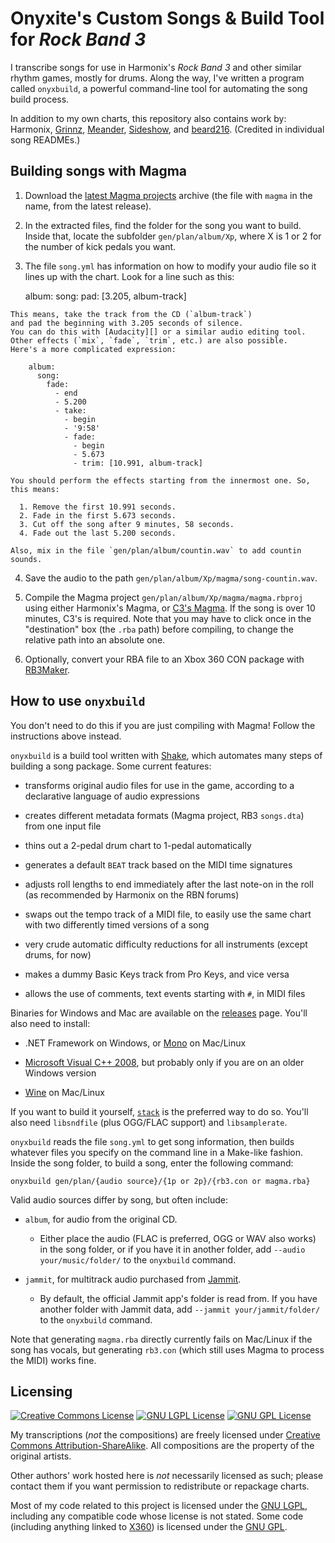 # Onyxite's Custom Songs & Build Tool for *Rock Band 3*

I transcribe songs for use in Harmonix's *Rock Band 3* and other similar rhythm games, mostly for drums.
Along the way, I've written a program called `onyxbuild`,
a powerful command-line tool for automating the song build process.

In addition to my own charts, this repository also contains work by:
Harmonix,
[Grinnz](https://www.youtube.com/user/SHGrinnz),
[Meander](http://pksage.com/ccc/IPS/index.php?/topic/11496-meanders-songs-82014-open-for-business/),
[Sideshow](http://pksage.com/ccc/IPS/index.php?/topic/10433-sideshows-customs-10415-a-plethora-of-led-zeppelin/?p=61000),
and [beard216](http://pksage.com/ccc/IPS/index.php?/topic/12749-beard216s-conversions-silence-in-the-snow-full-album-by-trivium-and-proxy-by-tesseract-1125/).
(Credited in individual song READMEs.)

## Building songs with Magma

  1. Download the [latest Magma projects][releases] archive
    (the file with `magma` in the name, from the latest release).

[releases]: https://github.com/mtolly/onyxite-customs/releases

  2. In the extracted files, find the folder for the song you want to build.
    Inside that, locate the subfolder `gen/plan/album/Xp`,
    where X is 1 or 2 for the number of kick pedals you want.

  3. The file `song.yml` has information on how to modify your audio file so it lines up with the chart.
    Look for a line such as this:

        album:
          song:
            pad: [3.205, album-track]

    This means, take the track from the CD (`album-track`)
    and pad the beginning with 3.205 seconds of silence.
    You can do this with [Audacity][] or a similar audio editing tool.
    Other effects (`mix`, `fade`, `trim`, etc.) are also possible.
    Here's a more complicated expression:

        album:
          song:
            fade:
              - end
              - 5.200
              - take:
                - begin
                - '9:58'
                - fade:
                  - begin
                  - 5.673
                  - trim: [10.991, album-track]

    You should perform the effects starting from the innermost one. So, this means:

      1. Remove the first 10.991 seconds.
      2. Fade in the first 5.673 seconds.
      3. Cut off the song after 9 minutes, 58 seconds.
      4. Fade out the last 5.200 seconds.

    Also, mix in the file `gen/plan/album/countin.wav` to add countin sounds.

[Audacity]: http://audacity.sourceforge.net/

  4. Save the audio to the path `gen/plan/album/Xp/magma/song-countin.wav`.

  5. Compile the Magma project `gen/plan/album/Xp/magma/magma.rbproj`
    using either Harmonix's Magma, or [C3's Magma][c3magma].
    If the song is over 10 minutes, C3's is required.
    Note that you may have to click once in the "destination" box (the `.rba` path) before compiling,
    to change the relative path into an absolute one.

[c3magma]: http://pksage.com/ccc/IPS/index.php?/topic/9257-magma-c3-roks-edition-v332-072815/

  6. Optionally, convert your RBA file to an Xbox 360 CON package with [RB3Maker][].

[RB3Maker]: http://rockband.scorehero.com/forum/viewtopic.php?t=34542

## How to use `onyxbuild`

You don't need to do this if you are just compiling with Magma!
Follow the instructions above instead.

`onyxbuild` is a build tool written with [Shake](http://community.haskell.org/~ndm/shake/),
which automates many steps of building a song package.
Some current features:

  * transforms original audio files for use in the game,
    according to a declarative language of audio expressions

  * creates different metadata formats
    (Magma project, RB3 `songs.dta`)
    from one input file

  * thins out a 2-pedal drum chart to 1-pedal automatically

  * generates a default `BEAT` track based on the MIDI time signatures

  * adjusts roll lengths to end immediately after the last note-on in the roll
    (as recommended by Harmonix on the RBN forums)

  * swaps out the tempo track of a MIDI file,
    to easily use the same chart with two differently timed versions of a song

  * very crude automatic difficulty reductions for all instruments
    (except drums, for now)

  * makes a dummy Basic Keys track from Pro Keys, and vice versa

  * allows the use of comments, text events starting with `#`, in MIDI files

Binaries for Windows and Mac are available on the
[releases](https://github.com/mtolly/onyxite-customs/releases) page.
You'll also need to install:

  * .NET Framework on Windows, or [Mono](http://www.mono-project.com) on Mac/Linux

  * [Microsoft Visual C++ 2008](http://www.microsoft.com/en-us/download/details.aspx?id=29),
    but probably only if you are on an older Windows version

  * [Wine](http://www.winehq.org) on Mac/Linux

If you want to build it yourself,
[`stack`](https://github.com/commercialhaskell/stack) is the preferred way to do so.
You'll also need `libsndfile` (plus OGG/FLAC support) and `libsamplerate`.

`onyxbuild` reads the file `song.yml` to get song information, then builds
whatever files you specify on the command line in a Make-like fashion. Inside
the song folder, to build a song, enter the following command:

    onyxbuild gen/plan/{audio source}/{1p or 2p}/{rb3.con or magma.rba}

Valid audio sources differ by song, but often include:

  * `album`, for audio from the original CD.

    * Either place the audio (FLAC is preferred, OGG or WAV also works) in the song folder,
      or if you have it in another folder, add `--audio your/music/folder/` to the `onyxbuild` command.

  * `jammit`, for multitrack audio purchased from [Jammit](http://www.jammit.com/).

    * By default, the official Jammit app's folder is read from.
      If you have another folder with Jammit data, add `--jammit your/jammit/folder/` to the `onyxbuild` command.

Note that generating `magma.rba` directly currently fails on Mac/Linux if the song has vocals,
but generating `rb3.con` (which still uses Magma to process the MIDI) works fine.

## Licensing

[![Creative Commons License](https://i.creativecommons.org/l/by-sa/4.0/88x31.png)](http://creativecommons.org/licenses/by-sa/4.0/)
[![GNU LGPL License](https://www.gnu.org/graphics/lgplv3-88x31.png)](https://www.gnu.org/licenses/lgpl.html)
[![GNU GPL License](https://www.gnu.org/graphics/gplv3-88x31.png)](https://www.gnu.org/licenses/gpl.html)

My transcriptions (*not* the compositions) are freely licensed
under [Creative Commons Attribution-ShareAlike](http://creativecommons.org/licenses/by-sa/4.0/).
All compositions are the property of the original artists.

Other authors' work hosted here is *not* necessarily licensed as such;
please contact them if you want permission to redistribute or repackage charts.

Most of my code related to this project is licensed under the [GNU LGPL](https://www.gnu.org/licenses/lgpl.html), including any compatible code whose license is not stated.
Some code (including anything linked to [X360](https://github.com/mtolly/X360)) is licensed under the [GNU GPL](https://www.gnu.org/licenses/gpl.html).
